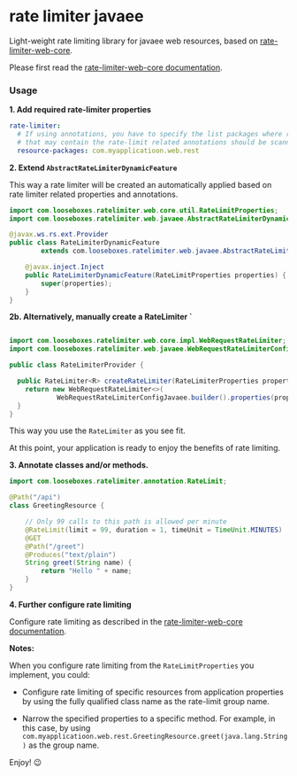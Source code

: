 # rate limiter javaee

Light-weight rate limiting library for javaee web resources, based on
[rate-limiter-web-core](https://github.com/poshjosh/rate-limiter-web-core).

Please first read the [rate-limiter-web-core documentation](https://github.com/poshjosh/rate-limiter-web-core).

### Usage

__1. Add required rate-limiter properties__

```yaml
rate-limiter:
  # If using annotations, you have to specify the list packages where resources 
  # that may contain the rate-limit related annotations should be scanned for.
  resource-packages: com.myapplicatioon.web.rest
```

__2. Extend `AbstractRateLimiterDynamicFeature`__

This way a rate limiter will be created an automatically applied based on rate limiter related properties and annotations.

```java
import com.looseboxes.ratelimiter.web.core.util.RateLimitProperties;
import com.looseboxes.ratelimiter.web.javaee.AbstractRateLimiterDynamicFeature;

@javax.ws.rs.ext.Provider
public class RateLimiterDynamicFeature
        extends com.looseboxes.ratelimiter.web.javaee.AbstractRateLimiterDynamicFeature {

    @javax.inject.Inject
    public RateLimiterDynamicFeature(RateLimitProperties properties) {
        super(properties);
    }
}

```

__2b. Alternatively, manually create a RateLimiter `__

```java

import com.looseboxes.ratelimiter.web.core.impl.WebRequestRateLimiter;
import com.looseboxes.ratelimiter.web.javaee.WebRequestRateLimiterConfigJavaee;

public class RateLimiterProvider {

  public RateLimiter<R> createRateLimiter(RateLimiterProperties properties) {
    return new WebRequestRateLimiter<>(
            WebRequestRateLimiterConfigJavaee.builder().properties(properties).build());
  }
}
```
This way you use the `RateLimiter` as you see fit.

At this point, your application is ready to enjoy the benefits of rate limiting.

__3. Annotate classes and/or methods.__

```java
import com.looseboxes.ratelimiter.annotation.RateLimit;

@Path("/api")
class GreetingResource {

    // Only 99 calls to this path is allowed per minute
    @RateLimit(limit = 99, duration = 1, timeUnit = TimeUnit.MINUTES)
    @GET
    @Path("/greet")
    @Produces("text/plain")
    String greet(String name) {
        return "Hello " + name;
    }
}
```

__4. Further configure rate limiting__

Configure rate limiting as described in the [rate-limiter-web-core documentation](https://github.com/poshjosh/rate-limiter-web-core).

__Notes:__

When you configure rate limiting from the `RateLimitProperties` you implement, you could:

- Configure rate limiting of specific resources from application properties by using the 
  fully qualified class name as the rate-limit group name.

- Narrow the specified properties to a specific method. For example, in this case, by using
  `com.myapplicatioon.web.rest.GreetingResource.greet(java.lang.String)` as the group name.

Enjoy! :wink:

